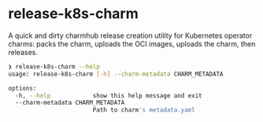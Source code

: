 # release-k8s-charm

A quick and dirty charmhub release creation utility for Kubernetes operator charms: packs the charm, uploads the OCI images, uploads the charm, then releases.

```bash
❯ release-k8s-charm --help
usage: release-k8s-charm [-h] --charm-metadata CHARM_METADATA

options:
  -h, --help            show this help message and exit
  --charm-metadata CHARM_METADATA
                        Path to charm's metadata.yaml
```
